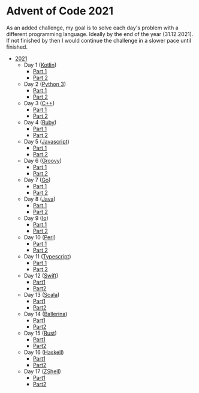 # Advent of Code 2021

As an added challenge, my goal is to solve each day's problem with a different programming language. 
Ideally by the end of the year (31.12.2021). If not finished by then I would continue the challenge in a slower pace until finished.



* [2021](https://adventofcode.com/2021)
    * Day 1 ([Kotlin](https://kotlinlang.org/))
        * [Part 1](./2021/src/Day01_SonarSweep_Part1.kt)
        * [Part 2](./2021/src/Day01_SonarSweep_Part2.kt)
    * Day 2 ([Python 3](https://www.python.org/))
        * [Part 1](./2021/src/Day02_Dive_Part1.py)
        * [Part 2](./2021/src/Day02_Dive_Part2.py)
    * Day 3 ([C++](https://www.cplusplus.com/))
        * [Part 1](./2021/src/Day03_BinaryDiagnostic_Part1.cpp)
        * [Part 2](./2021/src/Day03_BinaryDiagnostic_Part2.cpp)
    * Day 4 ([Ruby](https://www.ruby-lang.org/))
        * [Part 1](./2021/src/Day04_GiantSquid_Part1.rb)
        * [Part 2](./2021/src/Day04_GiantSquid_Part2.rb)
    * Day 5 ([Javascript](https://developer.mozilla.org/en-US/docs/Web/JavaScript))
        * [Part 1](./2021/src/Day05_HydrothermalVenture_Part01.js)
        * [Part 2](./2021/src/Day05_HydrothermalVenture_Part02.js)
    * Day 6 ([Groovy](https://groovy-lang.org/))
        * [Part 1](./2021/src/Day06_Lanternfish_Part1.groovy)
        * [Part 2](./2021/src/Day06_Lanternfish_Part2.groovy)
    * Day 7 ([Go](https://go.dev/))
        * [Part 1](./2021/src/Day07_TheTreacheryOfWhales_Part1.go)
        * [Part 2](./2021/src/Day07_TheTreacheryOfWhales_Part2.go)
    * Day 8 ([Java](https://www.java.com/))
        * [Part 1](./2021/src/Day08_SevenSegmentSearch_Part1.java)
        * [Part 2](./2021/src/Day08_SevenSegmentSearch_Part2.java)
    * Day 9 ([Io](https://iolanguage.org/))
        * [Part 1](./2021/src/Day09_SmokeBasin_Part1.io)
        * [Part 2](./2021/src/Day09_SmokeBasin_Part2.io)
    * Day 10 ([Perl](https://www.perl.org/))
        * [Part 1](./2021/src/Day10_SyntaxScoring_Part1.pl)
        * [Part 2](./2021/src/Day10_SyntaxScoring_Part2.pl)
    * Day 11 ([Typescript](https://www.typescriptlang.org/))
        * [Part 1](./2021/src/Day11_DumboOctopus_Part1.ts)
        * [Part 2](./2021/src/Day11_DumboOctopus_Part2.ts)
    * Day 12 ([Swift](https://www.swift.org))
        * [Part1](./2021/src/Day12_PassagePathing_Part1.swift)
        * [Part2](./2021/src/Day12_PassagePathing_Part2.swift)
    * Day 13 ([Scala](https://www.scala-lang.org/))
        * [Part1](./2021/src/Day13_TransparentOrigami_Part1.scala)
        * [Part2](./2021/src/Day13_TransparentOrigami_Part2.scala)
    * Day 14 ([Ballerina](https://ballerina.io/))
        * [Part1](./2021/src/Day14_ExtendedPolymerization_Part1.bal)
        * [Part2](./2021/src/Day14_ExtendedPolymerization_Part2.bal)
    * Day 15 ([Rust](https://www.rust-lang.org/))
        * [Part1](./2021/src/Day15_Chiton_Part1.rs)
        * [Part2](./2021/src/Day15_Chiton_Part2.rs)
    * Day 16 ([Haskell](https://www.haskell.org/))
        * [Part1](./2021/src/Day16_PacketDecoder_Part1.hs)
        * [Part2](./2021/src/Day16_PacketDecoder_Part2.hs)
    * Day 17 ([ZShell](https://zsh.sourceforge.io/))
        * [Part1](./2021/src/Day17_TrickShot_Part1.zsh)
        * [Part2](./2021/src/Day17_TrickShot_Part2.zsh)
